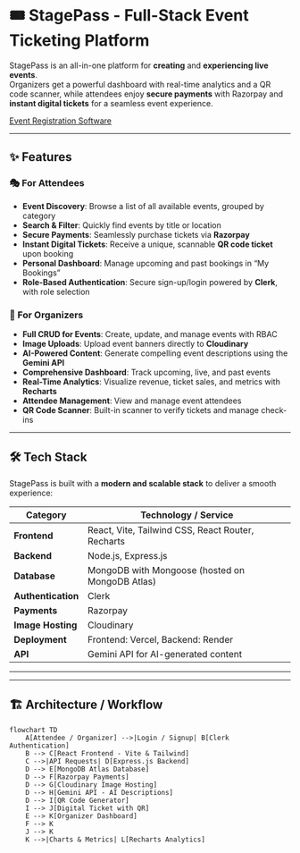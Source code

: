 ﻿# 🎟️ StagePass - Full-Stack Event Ticketing Platform


StagePass is an all-in-one platform for **creating** and **experiencing live events**.  
Organizers get a powerful dashboard with real-time analytics and a QR code scanner, while attendees enjoy **secure payments** with Razorpay and **instant digital tickets** for a seamless event experience.

[Event Registration Software](https://stage-pass-three.vercel.app/)

---

## ✨ Features

### 🎭 For Attendees
- **Event Discovery**: Browse a list of all available events, grouped by category  
- **Search & Filter**: Quickly find events by title or location  
- **Secure Payments**: Seamlessly purchase tickets via **Razorpay**  
- **Instant Digital Tickets**: Receive a unique, scannable **QR code ticket** upon booking  
- **Personal Dashboard**: Manage upcoming and past bookings in “My Bookings”  
- **Role-Based Authentication**: Secure sign-up/login powered by **Clerk**, with role selection  

### 🎤 For Organizers
- **Full CRUD for Events**: Create, update, and manage events with RBAC  
- **Image Uploads**: Upload event banners directly to **Cloudinary**  
- **AI-Powered Content**: Generate compelling event descriptions using the **Gemini API**  
- **Comprehensive Dashboard**: Track upcoming, live, and past events  
- **Real-Time Analytics**: Visualize revenue, ticket sales, and metrics with **Recharts**  
- **Attendee Management**: View and manage event attendees  
- **QR Code Scanner**: Built-in scanner to verify tickets and manage check-ins  

---

## 🛠️ Tech Stack

StagePass is built with a **modern and scalable stack** to deliver a smooth experience:

| Category          | Technology / Service |
|-------------------|-----------------------|
| **Frontend**      | React, Vite, Tailwind CSS, React Router, Recharts |
| **Backend**       | Node.js, Express.js |
| **Database**      | MongoDB with Mongoose (hosted on MongoDB Atlas) |
| **Authentication**| Clerk |
| **Payments**      | Razorpay |
| **Image Hosting** | Cloudinary |
| **Deployment**    | Frontend: Vercel, Backend: Render |
| **API**           | Gemini API for AI-generated content |

---

---

## 🏗️ Architecture / Workflow

```mermaid
flowchart TD
    A[Attendee / Organizer] -->|Login / Signup| B[Clerk Authentication]
    B --> C[React Frontend - Vite & Tailwind]
    C -->|API Requests| D[Express.js Backend]
    D --> E[MongoDB Atlas Database]
    D --> F[Razorpay Payments]
    D --> G[Cloudinary Image Hosting]
    D --> H[Gemini API - AI Descriptions]
    D --> I[QR Code Generator]
    I --> J[Digital Ticket with QR]
    E --> K[Organizer Dashboard]
    F --> K
    J --> K
    K -->|Charts & Metrics| L[Recharts Analytics]


